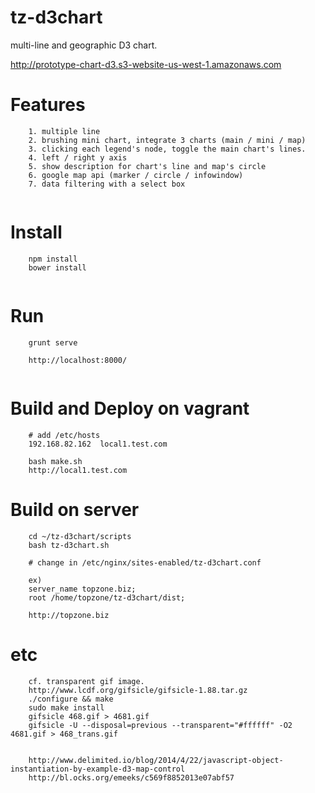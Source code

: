 # tz-d3chart

multi-line and geographic D3 chart.

http://prototype-chart-d3.s3-website-us-west-1.amazonaws.com

# Features
```
	1. multiple line
	2. brushing mini chart, integrate 3 charts (main / mini / map)
	3. clicking each legend's node, toggle the main chart's lines.
	4. left / right y axis
	5. show description for chart's line and map's circle 
	6. google map api (marker / circle / infowindow)
	7. data filtering with a select box
	
```

# Install
```
	npm install
	bower install
	
```

# Run
```
	grunt serve
	
	http://localhost:8000/
	
```

# Build and Deploy on vagrant
```
	# add /etc/hosts
	192.168.82.162	local1.test.com

	bash make.sh
	http://local1.test.com
```

# Build on server
```
	cd ~/tz-d3chart/scripts
	bash tz-d3chart.sh
	
	# change in /etc/nginx/sites-enabled/tz-d3chart.conf
	
	ex) 
	server_name topzone.biz;
	root /home/topzone/tz-d3chart/dist;

	http://topzone.biz
```

# etc
```
	cf. transparent gif image.
	http://www.lcdf.org/gifsicle/gifsicle-1.88.tar.gz
	./configure && make
	sudo make install 
	gifsicle 468.gif > 4681.gif
	gifsicle -U --disposal=previous --transparent="#ffffff" -O2 4681.gif > 468_trans.gif
	
	
	http://www.delimited.io/blog/2014/4/22/javascript-object-instantiation-by-example-d3-map-control
	http://bl.ocks.org/emeeks/c569f8852013e07abf57

```



